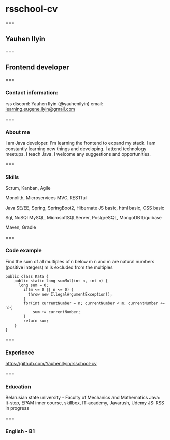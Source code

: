 # rsschool-cv
===
## Yauhen Ilyin
===
## Frontend developer
===

### Contact information:
rss discord: Yauhen Ilyin (@yauhenilyin)
email: learning.eugene.ilyin@gmail.com

===

### About me
I am Java developer. I'm learning the frontend to expand my stack. I am constantly learning new things and developing. I attend technology meetups. I teach Java. I welcome any suggestions and opportunities.

===

### Skills
Scrum, Kanban, Agile

Monolith, Microservices
MVC, RESTful

Java SE/EE, Spring, SpringBoot2, Hibernate
JS basic, html basic, CSS basic

Sql, NoSQl
MySQL, MicrosoftSQLServer, PostgreSQL, MongoDB
Liquibase

Maven, Gradle

===

### Code example
Find the sum of all multiples of n below m
n and m are natural numbers (positive integers)
m is excluded from the multiples
```
public class Kata {
    public static long sumMul(int n, int m) {
      long sum = 0;
        if(m <= 0 || n <= 0) {
          throw new IllegalArgumentException();
        }
        for(int currentNumber = n; currentNumber < m; currentNumber += n){
            sum += currentNumber;
        }
        return sum;
    }
}
```

===

### Experience
https://github.com/YauhenIlyin/rsschool-cv

===

### Education

Belarusian state university - Faculty of Mechanics and Mathematics
Java: It-step, EPAM inner course, skillbox, IT-academy, Javarush, Udemy
JS: RSS in progress

===

### English - B1
